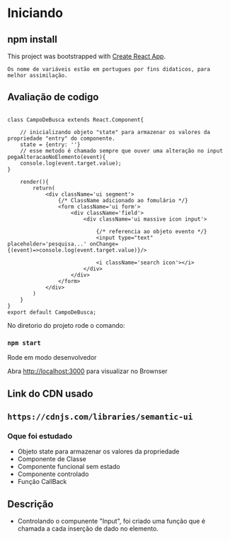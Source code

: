 # Iniciando 
## npm install

This project was bootstrapped with [Create React App](https://github.com/facebook/create-react-app).

`Os nome de variáveis estão em portugues por fins didaticos, para melhor assimilação.`

## Avaliação de codigo
```

class CampoDeBusca extends React.Component{

    // inicializando objeto "state" para armazenar os valores da propriedade "entry" do componente.
    state = {entry: ''}
    // esse metodo é chamado sempre que ouver uma alteração no input 
pegaAlteracaoNoElemento(event){
    console.log(event.target.value);
}

    render(){
        return(
            <div className='ui segment'>
                {/* ClassName adicionado ao fomulário */}
                <form className='ui form'>
                    <div className='field'>
                        <div className='ui massive icon input'>

                            {/* referencia ao objeto evento */}
                            <input type="text" placeholder='pesquisa...' onChange={(event)=>console.log(event.target.value)}/>
                            
                            <i className='search icon'></i>
                        </div>
                    </div>
                </form>
            </div>
        )
    }
}
export default CampoDeBusca;
```

No diretorio do projeto rode o comando:

### `npm start`

Rode em modo desenvolvedor

Abra [http://localhost:3000](http://localhost:3000) para visualizar no Brownser

## Link do CDN usado
## `https://cdnjs.com/libraries/semantic-ui`

### Oque foi estudado
 - Objeto state para armazenar os valores da propriedade
 - Componente de Classe
 - Componente funcional sem estado
 - Componente controlado
 - Função CallBack
## Descrição

- Controlando o compunente "Input",  foi criado uma função que é chamada a cada inserção de dado no elemento.



